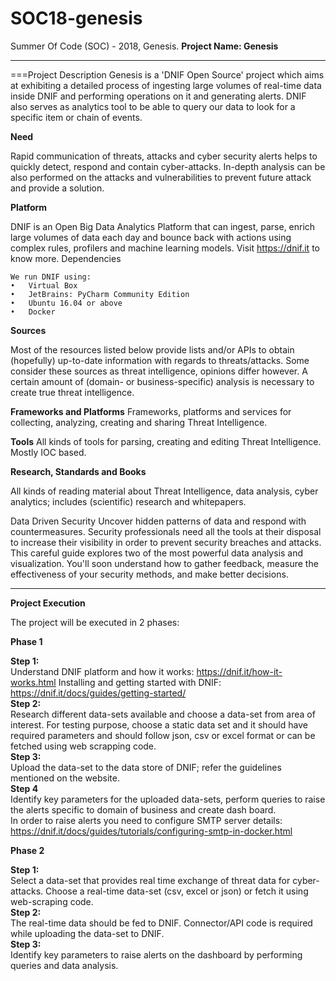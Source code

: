 # SOC18-genesis
Summer Of Code (SOC) - 2018, Genesis.
**Project Name: Genesis**
________________________________________
===Project Description
Genesis is a 'DNIF Open Source' project which aims at exhibiting a detailed process of ingesting large volumes of real-time data inside DNIF and performing operations on it and generating alerts. DNIF also serves as analytics tool to be able to query our data to look for a specific item or chain of events.  
 
**Need**

Rapid communication of threats, attacks and cyber security alerts helps to quickly detect, respond and contain cyber-attacks. In-depth analysis can be also performed on the attacks and vulnerabilities to prevent future attack and provide a solution.

**Platform**

DNIF is an Open Big Data Analytics Platform that can ingest, parse, enrich large volumes of data each day and bounce back with actions using complex rules, profilers and machine learning models. 
Visit https://dnif.it to know more.
Dependencies
```
We run DNIF using:
•	Virtual Box
•	JetBrains: PyCharm Community Edition
•	Ubuntu 16.04 or above
•	Docker
```

**Sources**

Most of the resources listed below provide lists and/or APIs to obtain (hopefully) up-to-date information with regards to threats/attacks. Some consider these sources as threat intelligence, opinions differ however. A certain amount of (domain- or business-specific) analysis is necessary to create true threat intelligence.

**Frameworks and Platforms**
Frameworks, platforms and services for collecting, analyzing, creating and sharing Threat Intelligence.

**Tools**
All kinds of tools for parsing, creating and editing Threat Intelligence. Mostly IOC based.

**Research, Standards and Books**

All kinds of reading material about Threat Intelligence, data analysis, cyber analytics; includes (scientific) research and whitepapers.

Data Driven Security
Uncover hidden patterns of data and respond with countermeasures. Security professionals need all the tools at their disposal to increase their visibility in order to prevent security breaches and attacks. This careful guide explores two of the most powerful data analysis and visualization. You'll soon understand how to gather feedback, measure the effectiveness of your security methods, and make better decisions.
	







________________________________________



**Project Execution**

The project will be executed in 2 phases:

**Phase 1**

**Step 1:**  
Understand DNIF platform and how it works: https://dnif.it/how-it-works.html
Installing and getting started with DNIF: https://dnif.it/docs/guides/getting-started/  
**Step 2:**  
Research different data-sets available and choose a data-set from area of interest.	For testing purpose, choose a static data set and it should have required parameters and should follow json, csv or excel format or can be fetched using web scrapping code.  
**Step 3:**  
Upload the data-set to the data store of DNIF; refer the guidelines mentioned on the website.  
**Step 4**  
Identify key parameters for the uploaded data-sets, perform queries to raise the alerts specific to domain of business and create dash board.  
In order to raise alerts you need to configure SMTP server details: https://dnif.it/docs/guides/tutorials/configuring-smtp-in-docker.html  
 





**Phase 2**

**Step 1:**  
Select a data-set that provides real time exchange of threat data for cyber-attacks. Choose a real-time data-set (csv, excel or json) or fetch it using web-scraping code.  
**Step 2:**  
The real-time data should be fed to DNIF. Connector/API code is required while uploading the data-set to DNIF.  
**Step 3:**  
Identify key parameters to raise alerts on the dashboard by performing queries and data analysis.  
 
